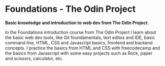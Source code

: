 # Foundations - The Odin Project

**Basic knowledge and introduction to web dev from The Odin Project.**

In the Foundations introduction course from The Odin Project I learn about the basic web dev tools, like Git foundamentals, text editos and IDE, basic command line, HTML, CSS and Javascript basics, frontend and backend concepts.
I practice the basics from HTML and CSS with freecodecamp and the basics from Javascript with some easy projects such as Rock, paper and scissors, calculator, etc.
